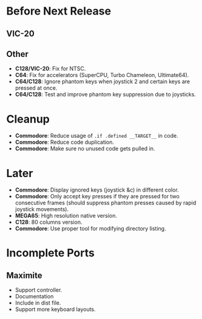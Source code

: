 # Before Next Release
 
## VIC-20


## Other

- **C128/VIC-20**: Fix for NTSC.
- **C64**: Fix for accelerators (SuperCPU, Turbo Chameleon, Ultimate64).
- **C64/C128**: Ignore phantom keys when joystick 2 and certain keys are pressed at once.
- **C64/C128**: Test and improve phantom key suppression due to joysticks.

# Cleanup

- **Commodore**: Reduce usage of `.if .defined __TARGET__` in code.
- **Commodore**: Reduce code duplication.
- **Commodore**: Make sure no unused code gets pulled in.

# Later

- **Commodore**: Display ignored keys (joystick &c) in different color.
- **Commodore**: Only accept key presses if they are pressed for two consecutive frames (should suppress phantom presses caused by rapid joystick movements).
- **MEGA65**: High resolution native version.
- **C128**: 80 columns version.
- **Commodore**: Use proper tool for modifying directory listing.

# Incomplete Ports

## Maximite

- Support controller.
- Documentation
- Include in dist file.
- Support more keyboard layouts.
